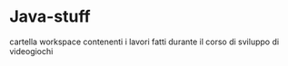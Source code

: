 # Java-stuff

cartella workspace contenenti i lavori fatti durante il corso di sviluppo di videogiochi
